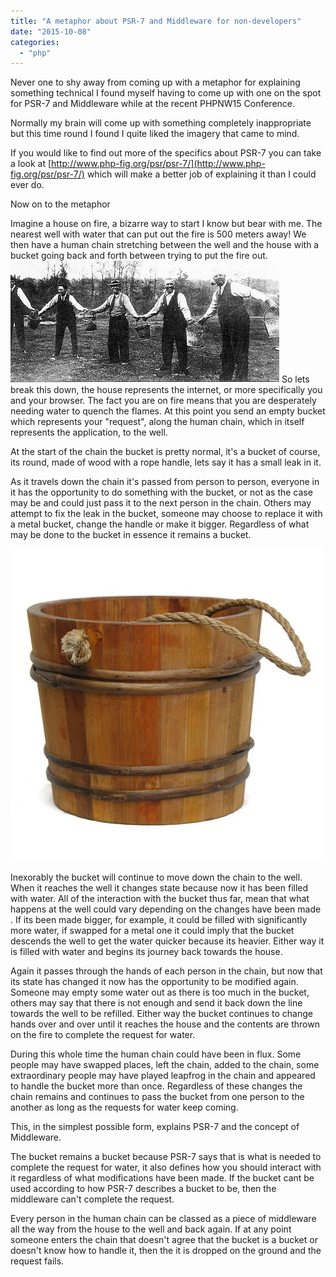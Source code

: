```yaml
---
title: "A metaphor about PSR-7 and Middleware for non-developers"
date: "2015-10-08"
categories: 
  - "php"
---
```


Never one to shy away from coming up with a metaphor for explaining something technical I found myself having to come up with one on the spot for PSR-7 and Middleware while at the recent PHPNW15 Conference.

Normally my brain will come up with something completely inappropriate but this time round I found I quite liked the imagery that came to mind.

If you would like to find out more of the specifics about PSR-7 you can take a look at [http://www.php-fig.org/psr/psr-7/](http://www.php-fig.org/psr/psr-7/) which will make a better job of explaining it than I could ever do.

Now on to the metaphor <!--more-->

Imagine a house on fire, a bizarre way to start I know but bear with me. The nearest well with water that can put out the fire is 500 meters away! We then have a human chain stretching between the well and the house with a bucket going back and forth between trying to put the fire out. ![fire-bucket-brigade](images/fire-bucket-brigade.jpg) So lets break this down, the house represents the internet, or more specifically you and your browser. The fact you are on fire means that you are desperately needing water to quench the flames. At this point you send an empty bucket which represents your "request", along the human chain, which in itself represents the application, to the well.

At the start of the chain the bucket is pretty normal, it's a bucket of course, its round, made of wood with a rope handle, lets say it has a small leak in it.

As it travels down the chain it's passed from person to person, everyone in it has the opportunity to do something with the bucket, or not as the case may be and could just pass it to the next person in the chain. Others may attempt to fix the leak in the bucket, someone may choose to replace it with a metal bucket, change the handle or make it bigger. Regardless of what may be done to the bucket in essence it remains a bucket.

![colonial_bucket3](images/colonial_bucket3.jpg)

Inexorably the bucket will continue to move down the chain to the well. When it reaches the well it changes state because now it has been filled with water. All of the interaction with the bucket thus far, mean that what happens at the well could vary depending on the changes have been made . If its been made bigger, for example, it could be filled with significantly more water, if swapped for a metal one it could imply that the bucket descends the well to get the water quicker because its heavier. Either way it is filled with water and begins its journey back towards the house.

Again it passes through the hands of each person in the chain, but now that its state has changed it now has the opportunity to be modified again. Someone may empty some water out as there is too much in the bucket, others may say that there is not enough and send it back down the line towards the well to be refilled. Either way the bucket continues to change hands over and over until it reaches the house and the contents are thrown on the fire to complete the request for water.

During this whole time the human chain could have been in flux. Some people may have swapped places, left the chain, added to the chain, some extraordinary people may have played leapfrog in the chain and appeared to handle the bucket more than once. Regardless of these changes the chain remains and continues to pass the bucket from one person to the another as long as the requests for water keep coming.

This, in the simplest possible form, explains PSR-7 and the concept of Middleware.

The bucket remains a bucket because PSR-7 says that is what is needed to complete the request for water, it also defines how you should interact with it regardless of what modifications have been made. If the bucket cant be used according to how PSR-7 describes a bucket to be, then the middleware can't complete the request.

Every person in the human chain can be classed as a piece of middleware all the way from the house to the well and back again. If at any point someone enters the chain that doesn't agree that the bucket is a bucket or doesn't know how to handle it, then the it is dropped on the ground and the request fails.
